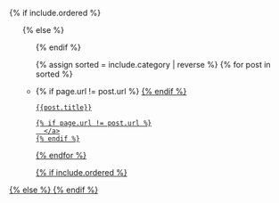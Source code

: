{% if include.ordered %}
<ol>
{% else %}
<ul>
{% endif %}

{% assign sorted = include.category | reverse %}
{% for post in sorted %}
  <li>
    {% if page.url != post.url %}
      <a href="{{ post.url }}">
    {% endif %}

    {{post.title}}

    {% if page.url != post.url %}
      </a>
    {% endif %}
  </li>
{% endfor %}

{% if include.ordered %}
</ol>
{% else %}
</ul>
{% endif %}
